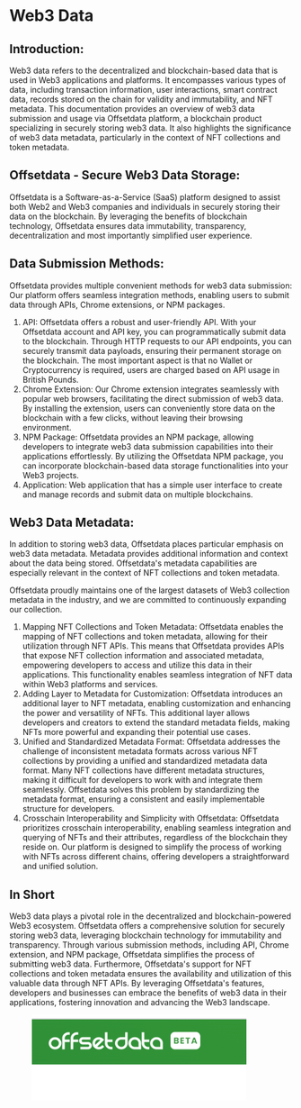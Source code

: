 # Web3 Data

## Introduction:

Web3 data refers to the decentralized and blockchain-based data that is used in Web3 applications and platforms. It encompasses various types of data, including transaction information, user interactions, smart contract data, records stored on the chain for validity and immutability, and NFT metadata. This documentation provides an overview of web3 data submission and usage via Offsetdata platform, a blockchain product specializing in securely storing web3 data. It also highlights the significance of web3 data metadata, particularly in the context of NFT collections and token metadata.

## Offsetdata - Secure Web3 Data Storage:

Offsetdata is a Software-as-a-Service (SaaS) platform designed to assist both Web2 and Web3 companies and individuals in securely storing their data on the blockchain. By leveraging the benefits of blockchain technology, Offsetdata ensures data immutability, transparency, decentralization and most importantly simplified user experience.

## Data Submission Methods:

Offsetdata provides multiple convenient methods for web3 data submission: Our platform offers seamless integration methods, enabling users to submit data through APIs, Chrome extensions, or NPM packages.

1. API: Offsetdata offers a robust and user-friendly API. With your Offsetdata account and API key, you can programmatically submit data to the blockchain. Through HTTP requests to our API endpoints, you can securely transmit data payloads, ensuring their permanent storage on the blockchain. The most important aspect is that no Wallet or Cryptocurrency is required, users are charged based on API usage in British Pounds.
2. Chrome Extension: Our Chrome extension integrates seamlessly with popular web browsers, facilitating the direct submission of web3 data. By installing the extension, users can conveniently store data on the blockchain with a few clicks, without leaving their browsing environment.
3. NPM Package: Offsetdata provides an NPM package, allowing developers to integrate web3 data submission capabilities into their applications effortlessly. By utilizing the Offsetdata NPM package, you can incorporate blockchain-based data storage functionalities into your Web3 projects.
4. Application: Web application that has a simple user interface to create and manage records and submit data on multiple blockchains.

## Web3 Data Metadata:

In addition to storing web3 data, Offsetdata places particular emphasis on web3 data metadata. Metadata provides additional information and context about the data being stored. Offsetdata's metadata capabilities are especially relevant in the context of NFT collections and token metadata.

Offsetdata proudly maintains one of the largest datasets of Web3 collection metadata in the industry, and we are committed to continuously expanding our collection.

1. Mapping NFT Collections and Token Metadata: Offsetdata enables the mapping of NFT collections and token metadata, allowing for their utilization through NFT APIs. This means that Offsetdata provides APIs that expose NFT collection information and associated metadata, empowering developers to access and utilize this data in their applications. This functionality enables seamless integration of NFT data within Web3 platforms and services.
2. Adding Layer to Metadata for Customization: Offsetdata introduces an additional layer to NFT metadata, enabling customization and enhancing the power and versatility of NFTs. This additional layer allows developers and creators to extend the standard metadata fields, making NFTs more powerful and expanding their potential use cases.
3. Unified and Standardized Metadata Format: Offsetdata addresses the challenge of inconsistent metadata formats across various NFT collections by providing a unified and standardized metadata data format. Many NFT collections have different metadata structures, making it difficult for developers to work with and integrate them seamlessly. Offsetdata solves this problem by standardizing the metadata format, ensuring a consistent and easily implementable structure for developers.
4. Crosschain Interoperability and Simplicity with Offsetdata: Offsetdata prioritizes crosschain interoperability, enabling seamless integration and querying of NFTs and their attributes, regardless of the blockchain they reside on. Our platform is designed to simplify the process of working with NFTs across different chains, offering developers a straightforward and unified solution.

## In Short

Web3 data plays a pivotal role in the decentralized and blockchain-powered Web3 ecosystem. Offsetdata offers a comprehensive solution for securely storing web3 data, leveraging blockchain technology for immutability and transparency. Through various submission methods, including API, Chrome extension, and NPM package, Offsetdata simplifies the process of submitting web3 data. Furthermore, Offsetdata's support for NFT collections and token metadata ensures the availability and utilization of this valuable data through NFT APIs. By leveraging Offsetdata's features, developers and businesses can embrace the benefits of web3 data in their applications, fostering innovation and advancing the Web3 landscape.

<figure><img src="../.gitbook/assets/image (1).png" alt=""><figcaption></figcaption></figure>

